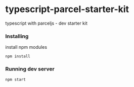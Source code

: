 # typescript-parcel-starter-kit
typescript with parceljs - dev starter kit


### Installing

install npm modules

```
npm install
```


### Running dev server

```
npm start
```